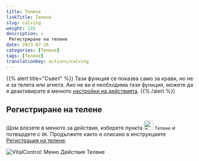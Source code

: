```yaml
---
title: Телене
linkTitle: Телене
slug: calving
weight: 115
description: >
 Регистриране на телене
date: 2023-07-26
categories: [Телене]
tags: [Телене]
translationKey: actions/calving
---
```

{{% alert title="Съвет" %}}
Тази функция се показва само за крави, но не и за телета или агнета.
Ако не ви е необходима тази функция, можете да я деактивирате в менюто [настройки на действията](../settings/).
{{% /alert %}}

## Регистриране на телене

Щом влезете в менюто за действия, изберете пункта <img src="/icons/actions/calving.svg" width="25" align="bottom" alt="Телене"  alt="Телене"/> `Телене` и потвърдете с `OK`. Продължете както е описано в инструкциите [Регистрация на телене](/bg/docs/new/calving/).

   ![VitalControl: Меню Действия Телене](../images/calving.png "Телене")

